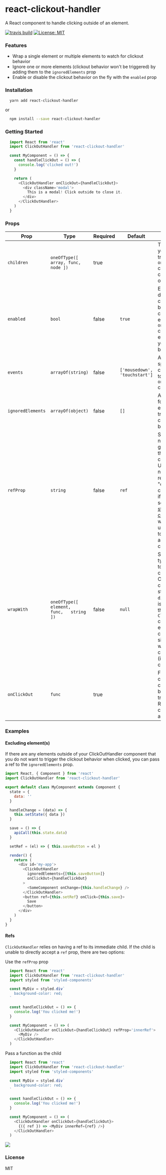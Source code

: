 # react-clickout-handler

A React component to handle clicking outside of an element.

[![travis build](https://img.shields.io/travis/k2p-ed/react-clickout-handler.svg?style=flat-square)](https://travis-ci.org/k2p-ed/react-clickout-handler)
[![License: MIT](https://img.shields.io/badge/License-MIT-yellow.svg?style=flat-square)](https://opensource.org/licenses/MIT)

### Features

* Wrap a single element or multiple elements to watch for clickout behavior
* Ignore one or more elements (clickout behavior won't be triggered) by adding them to the `ignoredElements` prop
* Enable or disable the clickout behavior on the fly with the `enabled` prop

### Installation

```sh
  yarn add react-clickout-handler
```

or

```sh
  npm install --save react-clickout-handler
```

### Getting Started

```js
  import React from 'react'
  import ClickOutHandler from 'react-clickout-handler'

  const MyComponent = () => {
    const handleClickOut = () => {
      console.log('clicked out!')
    }

    return (
      <ClickOutHandler onClickOut={handleClickOut}>
        <div className='modal'>
          This is a modal! Click outside to close it.
        </div>
      </ClickOutHandler>
    )
  }
```

### Props

| Prop | Type | Required | Default | Description |
|-------------------|----------------------------------------------|----------|---------|--------------------------------------------------------------------------------------------------------------------------------------------------------------------------------------------------------------------------------------------------------------------------------------------------------|
| `children` | `oneOfType([   array, func, node ])` | true |  | The element(s) you want to trigger the `onClickOut` callback when clicked outside of |
| `enabled` | `bool` | false | `true` | Enables or disables the clickout behavior. This can be useful to ensure the `onClickOut` callback is only executed when you want it to be. |
| `events` | `arrayOf(string)` | false | `['mousedown', 'touchstart']` | Allows for specifying custom events to trigger the `onClickOut` callback |
| `ignoredElements` | `arrayOf(object)` | false | `[]` | An array of refs for elements to exclude from triggering the clickout behavior |
| `refProp` | `string` | false | `ref` | Specify a prop name to use for getting a ref to the wrapped component. Useful if you need to get the ref for a "composed" component, or if you're using something like [styled-components](https://www.styled-components.com/), which requires use of `innerRef` to get the ref of a styled component. |
| `wrapWith` | `oneOfType([   element,   func,   string ])` | false | `null` | Specify what type of element to wrap the children with. Can be a React component or string such as `div`.  If this prop is not provided, the `ClickOutHandler` component will either clone the child element (if single child) or wrap the children in a `div` (if multiple children). |
| `onClickOut` | `func` | true |  | Function to be called when the clickout behavior is triggered. Receives the click event as an argument. |

### Examples

#### Excluding element(s)

If there are any elements outside of your ClickOutHandler component that you do not want to trigger the clickout behavior when clicked, you can pass a ref to the `ignoredElements` prop.

```js
import React, { Component } from 'react'
import ClickOutHandler from 'react-clickout-handler'

export default class MyComponent extends Component {
  state = {
    data: ''
  }

  handleChange = (data) => {
    this.setState({ data })
  }

  save = () => {
    apiCall(this.state.data)
  }

  setRef = (el) => { this.saveButton = el }

  render() {
    return (
      <div id='my-app'>
        <ClickOutHandler
          ignoredElements={[this.saveButton]}
          onClickOut={handleClickOut}
        >
          <SomeComponent onChange={this.handleChange} />
        </ClickOutHandler>
        <button ref={this.setRef} onClick={this.save}>
          Save
        </button>
      </div>
    )
  }
}
```

#### Refs

`ClickOutHandler` relies on having a ref to its immediate child. If the child is unable to directly accept a `ref` prop, there are two options:

Use the `refProp` prop

```js
  import React from 'react'
  import ClickOutHandler from 'react-clickout-handler'
  import styled from 'styled-components'

  const MyDiv = styled.div`
    background-color: red;
  `

  const handleClickOut = () => {
    console.log('You clicked me!')
  }

  const MyComponent = () => (
    <ClickOutHandler onClickOut={handleClickOut} refProp='innerRef'>
      <MyDiv />
    </ClickOutHandler>
  )
```

Pass a function as the child

```js
  import React from 'react'
  import ClickOutHandler from 'react-clickout-handler'
  import styled from 'styled-components'

  const MyDiv = styled.div`
    background-color: red;
  `

  const handleClickOut = () => {
    console.log('You clicked me!')
  }

  const MyComponent = () => (
    <ClickOutHandler onClickOut={handleClickOut}>
      {({ ref }) => <MyDiv innerRef={ref} />}
    </ClickOutHandler>
  )
```

<a href="https://zenhub.com"><img src="https://raw.githubusercontent.com/ZenHubIO/support/master/zenhub-badge.png"></a>

### License

MIT
